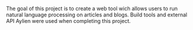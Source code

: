 The goal of this project is to create a web tool wich allows users to run natural language processing on articles and blogs.
Build tools and external API Aylien were used when completing this project.
